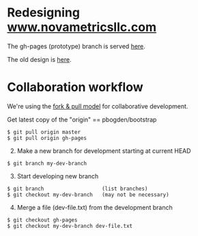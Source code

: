 
# Redesigning www.novametricsllc.com

The gh-pages (prototype) branch is served <a href="http://pbogden.github.io/bootstrap">here</a>.

The old design is <a href="http://pbogden.github.io/bootstrap/oldesign.html">here</a>.

# Collaboration workflow

We're using the <a href="https://help.github.com/articles/using-pull-requests">fork & pull model</a>
for collaborative development.

Get latest copy of the "origin" == pbogden/bootstrap

    $ git pull origin master
    $ git pull origin gh-pages

  2.  Make a new branch for development starting at current HEAD

    $ git branch my-dev-branch

  3.  Start developing new branch

    $ git branch                   (list branches)
    $ git checkout my-dev-branch   (may not be necessary)
 
  4.  Merge a file (dev-file.txt) from the development branch 

    $ git checkout gh-pages
    $ git checkout my-dev-branch dev-file.txt

